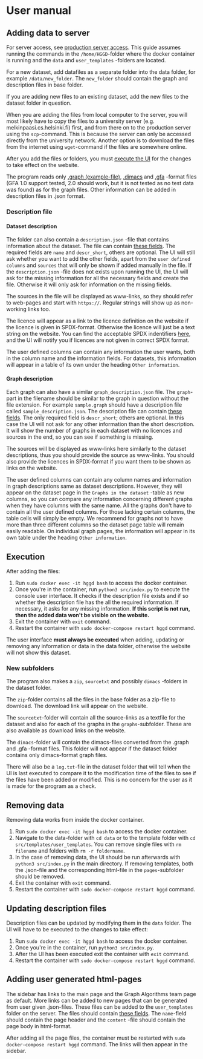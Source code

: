# User manual

## Adding data to server

For server access, see [production server access](https://github.com/Helsinki-Genomic-Graph-Database/HGGD/blob/main/documentation/production_server.md#accessing-the-server). This guide assumes running the commands in the `/home/HGGD`-folder where the docker container is running and the `data` and `user_templates` -folders are located.

For a new dataset, add datafiles as a separate folder into the data folder, for example `/data/new_folder`. The `new_folder` should contain the graph and description files in base folder.

If you are adding new files to an existing dataset, add the new files to the dataset folder in question.

When you are adding the files from local computer to the server, you will most likely have to copy the files to a university server (e.g. melkinpaasi.cs.helsinki.fi) first, and from there on to the production server using the `scp`-command. This is because the server can only be accessed directly from the university network. Another option is to download the files from the internet using `wget`-command if the files are somewhere online.

After you add the files or folders, you must [execute the UI](https://github.com/Helsinki-Genomic-Graph-Database/HGGD/blob/main/documentation/user_manual.md#Execution) for the changes to take effect on the website.

The program reads only [.graph (example-file)](https://github.com/Helsinki-Genomic-Graph-Database/HGGD/blob/main/documentation/gt10.kmer15.(128000.130000).V31.E43.cyc72.graph), [.dimacs](https://lcs.ios.ac.cn/~caisw/Resource/about_DIMACS_graph_format.txt) and [.gfa](https://github.com/GFA-spec/GFA-spec/blob/master/GFA-spec.md) -format files (GFA 1.0 support tested, 2.0 should work, but it is not tested as no test data was found) as for the graph files. Other information can be added in description files in .json format.

### Description file

#### Dataset description

The folder can also contain a `description.json` -file that contains information about the dataset. The file can contain [these fields](https://github.com/Helsinki-Genomic-Graph-Database/HGGD/blob/main/documentation/description.json). The required fields are `name` and `descr_short`, others are optional. The UI will still ask whether you want to add the other fields, apart from the `user defined columns` and `sources` that will only be shown if added manually in the file. If the `description.json` -file does not exists upon running the UI, the UI will ask for the missing information for all the necessary fields and create the file. Otherwise it will only ask for information on the missing fields.

The sources in the file will be displayed as www-links, so they should refer to web-pages and start with `https://`. Regular strings will show up as non-working links too.

The licence will appear as a link to the licence definition on the website if the licence is given in SPDX-format. Otherwise the licence will just be a text string on the website. You can find the acceptable SPDX indentifiers [here](https://spdx.org/licenses/), and the UI will notify you if licences are not given in correct SPDX format.

The user defined columns can contain any information the user wants, both in the column name and the information fields. For datasets, this information will appear in a table of its own under the heading `Other information`.

#### Graph description

Each graph can also have a similar `graph_description.json` file. The `graph`-part in the filename should be similar to the graph in question without the file extension. For example `sample.graph` should have a description file called `sample_description.json`. The description file can contain [these fields](https://github.com/Helsinki-Genomic-Graph-Database/HGGD/blob/main/documentation/graph_description.json). The only required field is `descr_short`; others are optional. In this case the UI will not ask for any other information than the short description. It will show the number of graphs in each dataset with no licences and sources in the end, so you can see if something is missing.

The sources will be displayed as www-links here similarly to the dataset descriptions, thus you should provide the source as www-links. You should also provide the licences in SPDX-format if you want them to be shown as links on the website.

The user defined columns can contain any column names and information in graph descriptions same as dataset descriptions. However, they will appear on the dataset page in the `Graphs in the dataset` -table as new columns, so you can compare any information concerning different graphs when they have columns with the same name. All the graphs don't have to contain all the user defined columns. For those lacking certain columns, the table cells will simply be empty. We recommend for graphs not to have more than three different columns so the dataset page table will remain easily readable. On individual graph pages, the information will appear in its own table under the heading `Other information`.

## Execution

After adding the files:

1. Run `sudo docker exec -it hggd bash` to access the docker container.
2. Once you're in the container, run `python3 src/index.py` to execute the console user interface. It checks if the description file exists and if so whether the description file has the all the required information. If necessary, it asks for any missing information. **If this script is not run, then the added data won't be visible on the website.**
3. Exit the container with `exit` command.
4. Restart the container with `sudo docker-compose restart hggd` command.

The user interface **must always be executed** when adding, updating or removing any information or data in the data folder, otherwise the website will not show this dataset.

### New subfolders

The program also makes a `zip`, `sourcetxt` and possibly `dimacs` -folders in the dataset folder.

The `zip`-folder contains all the files in the base folder as a zip-file to download. The download link will appear on the website.

The `sourcetxt`-folder will contain all the source-links as a textfile for the dataset and also for each of the graphs in the `graphs`-subfolder. These are also available as download links on the website.

The `dimacs`-folder will contain the dimacs-files converted from the .graph and .gfa -format files. This folder will not appear if the dataset folder contains only dimacs-format graph files.

There will also be a `log.txt`-file in the dataset folder that will tell when the UI is last executed to compare it to the modification time of the files to see if the files have been added or modified. This is no concern for the user as it is made for the program as a check.

## Removing data

Removing data works from inside the docker container.

1. Run `sudo docker exec -it hggd bash` to access the docker container.
2. Navigate to the data-folder with `cd data` or to the template folder with `cd src/templates/user_templates`. You can remove single files with `rm filename` and folders with `rm -r foldername`.
3. In the case of removing data, the UI should be run afterwards with `python3 src/index.py` in the main directory. If removing templates, both the .json-file and the corresponding html-file in the `pages`-subfolder should be removed.
4. Exit the container with `exit` command.
5. Restart the container with `sudo docker-compose restart hggd` command.

## Updating description files

Description files can be updated by modifying them in the `data` folder. The UI will have to be executed to the changes to take effect:

1. Run `sudo docker exec -it hggd bash` to access the docker container.
2. Once you're in the container, run `python3 src/index.py`.
3. After the UI has been executed exit the container with `exit` command.
4. Restart the container with `sudo docker-compose restart hggd` command.

## Adding user generated html-pages

The sidebar has links to the main page and the Graph Algorithms team page as default. More links can be added to new pages that can be generated from user given .json-files. These files can be added to the `user_templates` folder on the server. The files should contain [these fields](https://github.com/Helsinki-Genomic-Graph-Database/HGGD/blob/main/documentation/html_example.json). The `name`-field should contain the page header and the `content` -file should contain the page body in html-format.

After adding all the page files, the container must be restarted with `sudo docker-compose restart hggd` command. The links will then appear in the sidebar.
